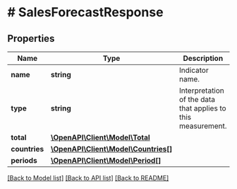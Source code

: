 # # SalesForecastResponse

## Properties

Name | Type | Description | Notes
------------ | ------------- | ------------- | -------------
**name** | **string** | Indicator name. | [optional]
**type** | **string** | Interpretation of the data that applies to this measurement. | [optional]
**total** | [**\OpenAPI\Client\Model\Total**](Total.md) |  |
**countries** | [**\OpenAPI\Client\Model\Countries[]**](Countries.md) |  |
**periods** | [**\OpenAPI\Client\Model\Period[]**](Period.md) |  |

[[Back to Model list]](../../README.md#models) [[Back to API list]](../../README.md#endpoints) [[Back to README]](../../README.md)
